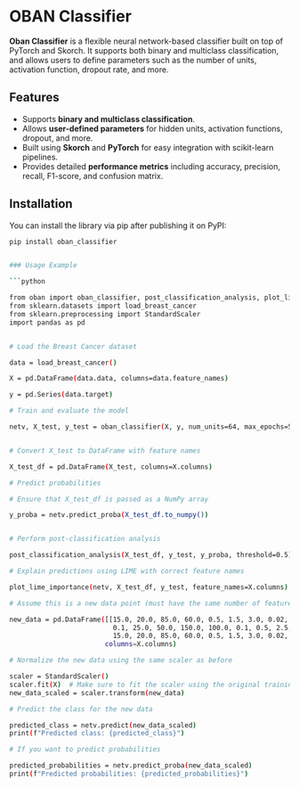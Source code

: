 # OBAN Classifier

**Oban Classifier** is a flexible neural network-based classifier built on top of PyTorch and Skorch. It supports both binary and multiclass classification, and allows users to define parameters such as the number of units, activation function, dropout rate, and more.

## Features

- Supports **binary and multiclass classification**.
- Allows **user-defined parameters** for hidden units, activation functions, dropout, and more.
- Built using **Skorch** and **PyTorch** for easy integration with scikit-learn pipelines.
- Provides detailed **performance metrics** including accuracy, precision, recall, F1-score, and confusion matrix.

## Installation

You can install the library via pip after publishing it on PyPI:

```bash
pip install oban_classifier


### Usage Example

```python

from oban import oban_classifier, post_classification_analysis, plot_lime_importance
from sklearn.datasets import load_breast_cancer
from sklearn.preprocessing import StandardScaler
import pandas as pd


# Load the Breast Cancer dataset

data = load_breast_cancer()

X = pd.DataFrame(data.data, columns=data.feature_names)

y = pd.Series(data.target)

# Train and evaluate the model

netv, X_test, y_test = oban_classifier(X, y, num_units=64, max_epochs=50, lr=0.001)


# Convert X_test to DataFrame with feature names

X_test_df = pd.DataFrame(X_test, columns=X.columns)

# Predict probabilities

# Ensure that X_test_df is passed as a NumPy array

y_proba = netv.predict_proba(X_test_df.to_numpy())


# Perform post-classification analysis

post_classification_analysis(X_test_df, y_test, y_proba, threshold=0.5)

# Explain predictions using LIME with correct feature names

plot_lime_importance(netv, X_test_df, y_test, feature_names=X.columns)

# Assume this is a new data point (must have the same number of features as the original training data)

new_data = pd.DataFrame([[15.0, 20.0, 85.0, 60.0, 0.5, 1.5, 3.0, 0.02, 0.2, 0.3,
                          0.1, 25.0, 50.0, 150.0, 100.0, 0.1, 0.5, 2.5, 0.01, 0.1,
                          15.0, 20.0, 85.0, 60.0, 0.5, 1.5, 3.0, 0.02, 0.2, 0.3]], 
                        columns=X.columns)

# Normalize the new data using the same scaler as before

scaler = StandardScaler()
scaler.fit(X)  # Make sure to fit the scaler using the original training data
new_data_scaled = scaler.transform(new_data)

# Predict the class for the new data

predicted_class = netv.predict(new_data_scaled)
print(f"Predicted class: {predicted_class}")

# If you want to predict probabilities

predicted_probabilities = netv.predict_proba(new_data_scaled)
print(f"Predicted probabilities: {predicted_probabilities}")



